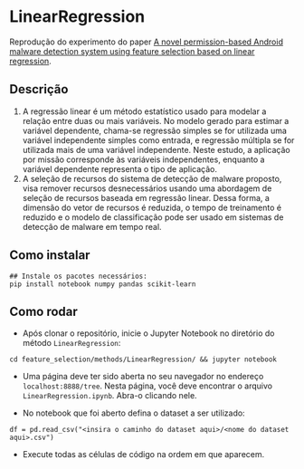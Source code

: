 # LinearRegression
Reprodução do experimento do paper [A novel permission-based Android malware detection system using
feature selection based on linear regression](https://link.springer.com/article/10.1007/s00521-021-05875-1).

## Descrição
1. A regressão linear é um método estatístico usado para modelar a relação entre duas ou mais variáveis. No modelo gerado para estimar a variável dependente, chama-se regressão simples se for utilizada uma variável independente simples como entrada, e regressão múltipla se for utilizada mais de uma variável independente. Neste estudo, a aplicação por missão corresponde às variáveis independentes, enquanto a variável dependente representa o tipo de aplicação.
2. A seleção de recursos do sistema de detecção de malware proposto, visa remover recursos desnecessários usando uma abordagem de seleção de recursos baseada em regressão linear. Dessa forma, a dimensão do vetor de recursos é reduzida, o tempo de treinamento é reduzido e o modelo de classificação pode ser usado em sistemas de detecção de malware em tempo real.


## Como instalar
```
## Instale os pacotes necessários:
pip install notebook numpy pandas scikit-learn
```

## Como rodar

- Após clonar o repositório, inicie o Jupyter Notebook no diretório do método `LinearRegression`:
```
cd feature_selection/methods/LinearRegression/ && jupyter notebook
```

- Uma página deve ter sido aberta no seu navegador no endereço `localhost:8888/tree`. Nesta página, você deve encontrar o arquivo `LinearRegression.ipynb`. Abra-o clicando nele.

- No notebook que foi aberto defina o dataset a ser utilizado:
```
df = pd.read_csv("<insira o caminho do dataset aqui>/<nome do dataset aqui>.csv")
```

- Execute todas as células de código na ordem em que aparecem.
